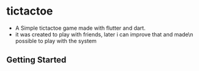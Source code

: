 # tictactoe

- A Simple tictactoe game made with flutter and dart.
- it was created to play with friends, later i can improve that and made\n possible to play with the system

## Getting Started

